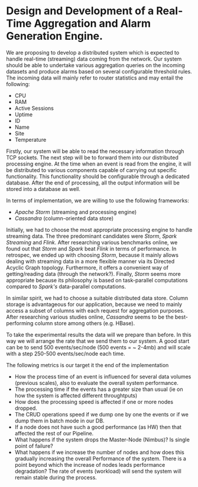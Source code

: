 # Design and Development of a Real-Time Aggregation and Alarm Generation Engine.

We are proposing to develop a distributed system which is expected to handle real-time (streaming) data coming from the network. Our system should be able to 
undertake various aggregation queries on the incoming datasets and produce alarms based on several configurable threshold rules. The incoming data will mainly refer to 
router statistics and may entail the following: 

* CPU
* RAM
* Active Sessions
* Uptime
* ID
* Name
* Site
* Temperature


Firstly, our system will be able to read the necessary information through TCP sockets. The next step will be to forward them into our distributed processing engine. At the time when 
an event is read from the engine, it will be distributed to various components capable of carrying out specific functionality. This functionality should be configurable through a dedicated database. 
After the end of processing, all the output information will be stored into a database as well.

In terms of implementation, we are willing to use the following frameworks: 

* *Apache* *Storm* (streaming and processing engine)
* *Cassandra* (column-oriented data store)

Initially, we had to choose the most appropriate processing engine to handle streaming data. The three predominant candidates were $Storm$, $Spark$ $Streaming$ and *Flink*. After researching 
various benchmarks online, we found out that $Storm$ and $Spark$ beat *Flink* in terms of performance. In retrospec, we ended up with choosing $Storm$, because it mainly allows dealing with streaming 
data in a more flexible manner via its Directed Acyclic Graph topology. Furthermore, it offers a convenient way of getting/reading data (through the network?). Finally, *Storm* seems more appropriate because 
its philosophy is based on task-parallel computations compared to *Spark's* data-parallel computations.

In similar spirit, we had to choose a suitable distributed data store. Column storage is advantageous for our application, because we need to mainly access a subset of columns with 
each request for aggregation purposes. After researching various studies online, *Cassandra* seems to be the best-performing column store among others (e.g. HBase).

To take the experimental results the data will we prepare than before. In this way we will arrange the rate that we send them to our system.
A good start can be to send 500 events/sec/node (500 events = ~ 2-4mb) and will scale with a step 250-500 events/sec/node each time.

The following metrics is our target it the end of the implementation

* How the process time of an event is influenced for several data volumes (previous scales), also to evaluate the overall system performance.
* The processing time if the events has a greater size than usual (ie on how the system is affected different throughtputs)
* How does the processing speed is affected if one or more nodes dropped.
* The CRUD operations speed if we dump one by one the events or if we dump them in batch mode in our DB.
* If a node does not have such a good performance (as HW) then that affected the rest of our Pipeline.
* What happens if the system drops the Master-Node (Nimbus)? Is single point of failure?
* What happens if we increase the number of nodes and how does this gradually increasing the overall Performance of the system. There is a point beyond which the increase of nodes leads performance degradation? The rate of events (workload) will send the system will remain stable during the process.